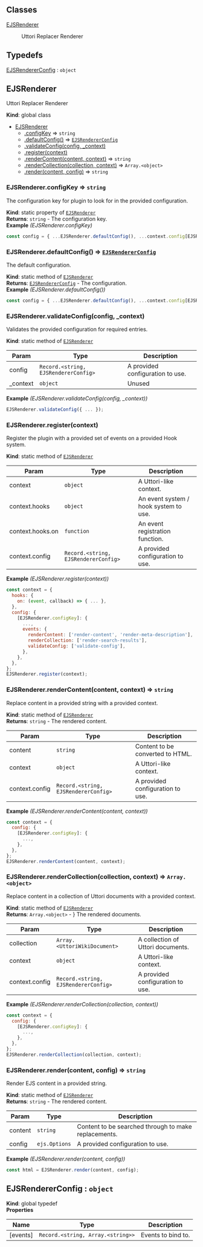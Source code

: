 ## Classes

<dl>
<dt><a href="#EJSRenderer">EJSRenderer</a></dt>
<dd><p>Uttori Replacer Renderer</p>
</dd>
</dl>

## Typedefs

<dl>
<dt><a href="#EJSRendererConfig">EJSRendererConfig</a> : <code>object</code></dt>
<dd></dd>
</dl>

<a name="EJSRenderer"></a>

## EJSRenderer
Uttori Replacer Renderer

**Kind**: global class  

* [EJSRenderer](#EJSRenderer)
    * [.configKey](#EJSRenderer.configKey) ⇒ <code>string</code>
    * [.defaultConfig()](#EJSRenderer.defaultConfig) ⇒ [<code>EJSRendererConfig</code>](#EJSRendererConfig)
    * [.validateConfig(config, _context)](#EJSRenderer.validateConfig)
    * [.register(context)](#EJSRenderer.register)
    * [.renderContent(content, context)](#EJSRenderer.renderContent) ⇒ <code>string</code>
    * [.renderCollection(collection, context)](#EJSRenderer.renderCollection) ⇒ <code>Array.&lt;object&gt;</code>
    * [.render(content, config)](#EJSRenderer.render) ⇒ <code>string</code>

<a name="EJSRenderer.configKey"></a>

### EJSRenderer.configKey ⇒ <code>string</code>
The configuration key for plugin to look for in the provided configuration.

**Kind**: static property of [<code>EJSRenderer</code>](#EJSRenderer)  
**Returns**: <code>string</code> - The configuration key.  
**Example** *(EJSRenderer.configKey)*  
```js
const config = { ...EJSRenderer.defaultConfig(), ...context.config[EJSRenderer.configKey] };
```
<a name="EJSRenderer.defaultConfig"></a>

### EJSRenderer.defaultConfig() ⇒ [<code>EJSRendererConfig</code>](#EJSRendererConfig)
The default configuration.

**Kind**: static method of [<code>EJSRenderer</code>](#EJSRenderer)  
**Returns**: [<code>EJSRendererConfig</code>](#EJSRendererConfig) - The configuration.  
**Example** *(EJSRenderer.defaultConfig())*  
```js
const config = { ...EJSRenderer.defaultConfig(), ...context.config[EJSRenderer.configKey] };
```
<a name="EJSRenderer.validateConfig"></a>

### EJSRenderer.validateConfig(config, _context)
Validates the provided configuration for required entries.

**Kind**: static method of [<code>EJSRenderer</code>](#EJSRenderer)  

| Param | Type | Description |
| --- | --- | --- |
| config | <code>Record.&lt;string, EJSRendererConfig&gt;</code> | A provided configuration to use. |
| _context | <code>object</code> | Unused |

**Example** *(EJSRenderer.validateConfig(config, _context))*  
```js
EJSRenderer.validateConfig({ ... });
```
<a name="EJSRenderer.register"></a>

### EJSRenderer.register(context)
Register the plugin with a provided set of events on a provided Hook system.

**Kind**: static method of [<code>EJSRenderer</code>](#EJSRenderer)  

| Param | Type | Description |
| --- | --- | --- |
| context | <code>object</code> | A Uttori-like context. |
| context.hooks | <code>object</code> | An event system / hook system to use. |
| context.hooks.on | <code>function</code> | An event registration function. |
| context.config | <code>Record.&lt;string, EJSRendererConfig&gt;</code> | A provided configuration to use. |

**Example** *(EJSRenderer.register(context))*  
```js
const context = {
  hooks: {
    on: (event, callback) => { ... },
  },
  config: {
    [EJSRenderer.configKey]: {
      ...,
      events: {
        renderContent: ['render-content', 'render-meta-description'],
        renderCollection: ['render-search-results'],
        validateConfig: ['validate-config'],
      },
    },
  },
};
EJSRenderer.register(context);
```
<a name="EJSRenderer.renderContent"></a>

### EJSRenderer.renderContent(content, context) ⇒ <code>string</code>
Replace content in a provided string with a provided context.

**Kind**: static method of [<code>EJSRenderer</code>](#EJSRenderer)  
**Returns**: <code>string</code> - The rendered content.  

| Param | Type | Description |
| --- | --- | --- |
| content | <code>string</code> | Content to be converted to HTML. |
| context | <code>object</code> | A Uttori-like context. |
| context.config | <code>Record.&lt;string, EJSRendererConfig&gt;</code> | A provided configuration to use. |

**Example** *(EJSRenderer.renderContent(content, context))*  
```js
const context = {
  config: {
    [EJSRenderer.configKey]: {
      ...,
    },
  },
};
EJSRenderer.renderContent(content, context);
```
<a name="EJSRenderer.renderCollection"></a>

### EJSRenderer.renderCollection(collection, context) ⇒ <code>Array.&lt;object&gt;</code>
Replace content in a collection of Uttori documents with a provided context.

**Kind**: static method of [<code>EJSRenderer</code>](#EJSRenderer)  
**Returns**: <code>Array.&lt;object&gt;</code> - } The rendered documents.  

| Param | Type | Description |
| --- | --- | --- |
| collection | <code>Array.&lt;UttoriWikiDocument&gt;</code> | A collection of Uttori documents. |
| context | <code>object</code> | A Uttori-like context. |
| context.config | <code>Record.&lt;string, EJSRendererConfig&gt;</code> | A provided configuration to use. |

**Example** *(EJSRenderer.renderCollection(collection, context))*  
```js
const context = {
  config: {
    [EJSRenderer.configKey]: {
      ...,
    },
  },
};
EJSRenderer.renderCollection(collection, context);
```
<a name="EJSRenderer.render"></a>

### EJSRenderer.render(content, config) ⇒ <code>string</code>
Render EJS content in a provided string.

**Kind**: static method of [<code>EJSRenderer</code>](#EJSRenderer)  
**Returns**: <code>string</code> - The rendered content.  

| Param | Type | Description |
| --- | --- | --- |
| content | <code>string</code> | Content to be searched through to make replacements. |
| config | <code>ejs.Options</code> | A provided configuration to use. |

**Example** *(EJSRenderer.render(content, config))*  
```js
const html = EJSRenderer.render(content, config);
```
<a name="EJSRendererConfig"></a>

## EJSRendererConfig : <code>object</code>
**Kind**: global typedef  
**Properties**

| Name | Type | Description |
| --- | --- | --- |
| [events] | <code>Record.&lt;string, Array.&lt;string&gt;&gt;</code> | Events to bind to. |

